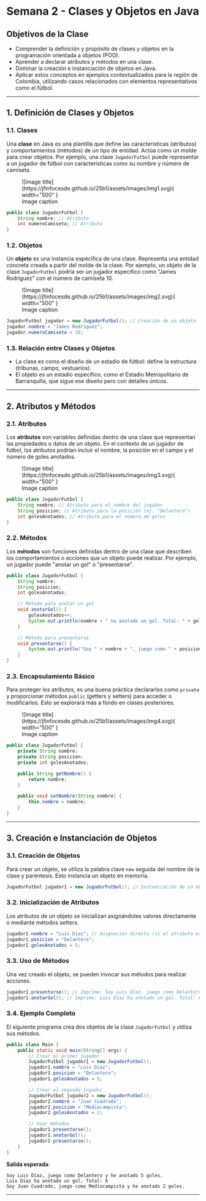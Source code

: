 # Semana 2 - Clases y Objetos en Java

## Objetivos de la Clase
- Comprender la definición y propósito de clases y objetos en la programación orientada a objetos (POO).
- Aprender a declarar atributos y métodos en una clase.
- Dominar la creación e instanciación de objetos en Java.
- Aplicar estos conceptos en ejemplos contextualizados para la región de Colombia, utilizando casos relacionados con elementos representativos como el fútbol.

---

## 1. Definición de Clases y Objetos

### 1.1. Clases
Una **clase** en Java es una plantilla que define las características (atributos) y comportamientos (métodos) de un tipo de entidad. Actúa como un molde para crear objetos. Por ejemplo, una clase `JugadorFutbol` puede representar a un jugador de fútbol con características como su nombre y número de camiseta.


<figure markdown="span">
  ![Image title](https://jfinfocesde.github.io/25b1/assets/images/img1.svg){ width="500" }
  <figcaption>Image caption</figcaption>
</figure>

```java
public class JugadorFutbol {
    String nombre; // Atributo
    int numeroCamiseta; // Atributo
}
```

### 1.2. Objetos
Un **objeto** es una instancia específica de una clase. Representa una entidad concreta creada a partir del molde de la clase. Por ejemplo, un objeto de la clase `JugadorFutbol` podría ser un jugador específico como "James Rodríguez" con el número de camiseta 10.

<figure markdown="span">
  ![Image title](https://jfinfocesde.github.io/25b1/assets/images/img2.svg){ width="500" }
  <figcaption>Image caption</figcaption>
</figure>

```java
JugadorFutbol jugador = new JugadorFutbol(); // Creación de un objeto
jugador.nombre = "James Rodríguez";
jugador.numeroCamiseta = 10;
```

### 1.3. Relación entre Clases y Objetos
- La clase es como el diseño de un estadio de fútbol: define la estructura (tribunas, campo, vestuarios).
- El objeto es un estadio específico, como el Estadio Metropolitano de Barranquilla, que sigue ese diseño pero con detalles únicos.

---

## 2. Atributos y Métodos

### 2.1. Atributos
Los **atributos** son variables definidas dentro de una clase que representan las propiedades o datos de un objeto. En el contexto de un jugador de fútbol, los atributos podrían incluir el nombre, la posición en el campo y el número de goles anotados.

<figure markdown="span">
  ![Image title](https://jfinfocesde.github.io/25b1/assets/images/img3.svg){ width="500" }
  <figcaption>Image caption</figcaption>
</figure>

```java
public class JugadorFutbol {
    String nombre; // Atributo para el nombre del jugador
    String posicion; // Atributo para la posición (ej. "Delantero")
    int golesAnotados; // Atributo para el número de goles
}
```

### 2.2. Métodos
Los **métodos** son funciones definidas dentro de una clase que describen los comportamientos o acciones que un objeto puede realizar. Por ejemplo, un jugador puede "anotar un gol" o "presentarse".

```java
public class JugadorFutbol {
    String nombre;
    String posicion;
    int golesAnotados;

    // Método para anotar un gol
    void anotarGol() {
        golesAnotados++;
        System.out.println(nombre + " ha anotado un gol. Total: " + golesAnotados);
    }

    // Método para presentarse
    void presentarse() {
        System.out.println("Soy " + nombre + ", juego como " + posicion + " y he anotado " + golesAnotados + " goles.");
    }
}
```

### 2.3. Encapsulamiento Básico
Para proteger los atributos, es una buena práctica declararlos como `private` y proporcionar métodos `public` (getters y setters) para acceder o modificarlos. Esto se explorará más a fondo en clases posteriores.

<figure markdown="span">
  ![Image title](https://jfinfocesde.github.io/25b1/assets/images/img4.svg){ width="500" }
  <figcaption>Image caption</figcaption>
</figure>

```java
public class JugadorFutbol {
    private String nombre;
    private String posicion;
    private int golesAnotados;

    public String getNombre() {
        return nombre;
    }

    public void setNombre(String nombre) {
        this.nombre = nombre;
    }
}
```

---

## 3. Creación e Instanciación de Objetos

### 3.1. Creación de Objetos
Para crear un objeto, se utiliza la palabra clave `new` seguida del nombre de la clase y paréntesis. Esto instancia un objeto en memoria.

```java
JugadorFutbol jugador1 = new JugadorFutbol(); // Instanciación de un objeto
```

### 3.2. Inicialización de Atributos
Los atributos de un objeto se inicializan asignándoles valores directamente o mediante métodos setters.

```java
jugador1.nombre = "Luis Díaz"; // Asignación directa (si el atributo es público)
jugador1.posicion = "Delantero";
jugador1.golesAnotados = 5;
```

### 3.3. Uso de Métodos
Una vez creado el objeto, se pueden invocar sus métodos para realizar acciones.

```java
jugador1.presentarse(); // Imprime: Soy Luis Díaz, juego como Delantero y he anotado 5 goles.
jugador1.anotarGol(); // Imprime: Luis Díaz ha anotado un gol. Total: 6
```

### 3.4. Ejemplo Completo
El siguiente programa crea dos objetos de la clase `JugadorFutbol` y utiliza sus métodos.

```java
public class Main {
    public static void main(String[] args) {
        // Crear el primer jugador
        JugadorFutbol jugador1 = new JugadorFutbol();
        jugador1.nombre = "Luis Díaz";
        jugador1.posicion = "Delantero";
        jugador1.golesAnotados = 5;

        // Crear el segundo jugador
        JugadorFutbol jugador2 = new JugadorFutbol();
        jugador2.nombre = "Juan Cuadrado";
        jugador2.posicion = "Mediocampista";
        jugador2.golesAnotados = 2;

        // Usar métodos
        jugador1.presentarse();
        jugador1.anotarGol();
        jugador2.presentarse();
    }
}
```

**Salida esperada**:
```
Soy Luis Díaz, juego como Delantero y he anotado 5 goles.
Luis Díaz ha anotado un gol. Total: 6
Soy Juan Cuadrado, juego como Mediocampista y he anotado 2 goles.
```

---

